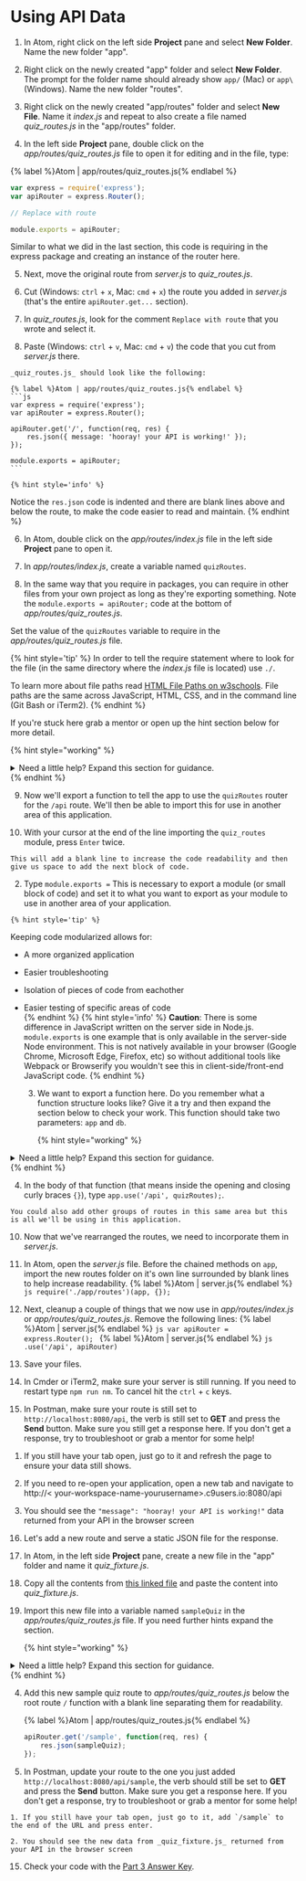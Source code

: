 # Using API Data

1. In Atom, right click on the left side **Project** pane and select **New Folder**.  Name the new folder "app".

2. Right click on the newly created "app" folder and select **New Folder**. The prompt for the folder name should already show `app/` (Mac) or `app\` (Windows).  Name the new folder "routes".

3. Right click on the newly created "app/routes" folder and select **New File**.  Name it _index.js_ and repeat to also create a file named _quiz_routes.js_ in the "app/routes" folder.

4. In the left side **Project** pane, double click on the _app/routes/quiz_routes.js_ file to open it for editing and in the file, type: 

  {% label %}Atom | app/routes/quiz_routes.js{% endlabel %}
  ```js
  var express = require('express');
  var apiRouter = express.Router();

  // Replace with route

  module.exports = apiRouter;
  ```
  
  Similar to what we did in the last section, this code is requiring in the express package and creating an instance of the router here.

5. Next, move the original route from _server.js_ to _quiz_routes.js_.

  1. Cut (Windows: `ctrl` + `x`, Mac: `cmd` + `x`) the route you added in _server.js_ (that's the entire `apiRouter.get...` section).
  
  2. In _quiz_routes.js_, look for the comment `Replace with route` that you wrote and select it.
  
  3. Paste (Windows: `ctrl` + `v`, Mac: `cmd` + `v`) the code that you cut from _server.js_ there.  

    _quiz_routes.js_ should look like the following:

    {% label %}Atom | app/routes/quiz_routes.js{% endlabel %}
    ```js
    var express = require('express');
    var apiRouter = express.Router();

    apiRouter.get('/', function(req, res) {
        res.json({ message: 'hooray! your API is working!' });
    });

    module.exports = apiRouter;
    ```

    {% hint style='info' %}
Notice the `res.json` code is indented and there are blank lines above and below the route, to make the code easier to read and maintain.
    {% endhint %}

6. In Atom, double click on the _app/routes/index.js_ file in the left side **Project** pane to open it.  

7. In _app/routes/index.js_, create a variable named `quizRoutes`.

8. In the same way that you require in packages, you can require in other files from your own project as long as they're exporting something.  Note the `module.exports = apiRouter;` code at the bottom of _app/routes/quiz_routes.js_.

  Set the value of the `quizRoutes` variable to require in the _app/routes/quiz_routes.js_ file.  
  
  {% hint style='tip' %}
In order to tell the require statement where to look for the file (in the same directory where the _index.js_ file is located) use `./`. 

To learn more about file paths read [HTML File Paths on w3schools](https://www.w3schools.com/html/html_filepaths.asp).  File paths are the same across JavaScript, HTML, CSS, and in the command line (Git Bash or iTerm2). 
  {% endhint %}
  
  If you're stuck here grab a mentor or open up the hint section below for more detail.

   {% hint style="working" %}
<details>
<summary>
Need a little help? Expand this section for guidance. 
</summary> 
Your code in _app/routes/index.js_ will look like this
<pre>
<code class="lang-javascript">
  var quizRoutes = require('./quiz_routes');
</code>
</pre>
</details>
   {% endhint %}

9. Now we'll export a function to tell the app to use the `quizRoutes` router for the `/api` route.  We'll then be able to import this for use in another area of this application. 

  1. With your cursor at the end of the line importing the `quiz_routes` module, press `Enter` twice.

    This will add a blank line to increase the code readability and then give us space to add the next block of code. 

  2. Type `module.exports =` This is necessary to export a module (or small block of code) and set it to what you want to export as your module to use in another area of your application. 
  
    {% hint style='tip' %}
Keeping code modularized allows for:
* A more organized application
* Easier troubleshooting
* Isolation of pieces of code from eachother
* Easier testing of specific areas of code  
    {% endhint %}
    {% hint style='info' %}
**Caution**: There is some difference in JavaScript written on the server side in Node.js. `module.exports` is one example that is only available in the server-side Node environment.  This is not natively available in your browser (Google Chrome, Microsoft Edge, Firefox, etc) so without additional tools like Webpack or Browserify you wouldn't see this in client-side/front-end JavaScript code.
    {% endhint %}
   
  3. We want to export a function here.  Do you remember what a function structure looks like? Give it a try and then expand the section below to check your work. This function should take two parameters: `app` and `db`.
  
     {% hint style="working" %}
<details>
<summary>
Need a little help? Expand this section for guidance. 
</summary> 
Your code in _app/routes/index.js_ will look like this
<pre>
<code class="lang-javascript">
      module.exports = function(app, db) {
      };
</code>
</pre>
</details>
   {% endhint %}

  4. In the body of that function (that means inside the opening and closing curly braces `{}`), type `app.use('/api', quizRoutes);`. 
  
    You could also add other groups of routes in this same area but this is all we'll be using in this application.  

10. Now that we've rearranged the routes, we need to incorporate them in _server.js_.

  1. In Atom, open the _server.js_ file.  Before the chained methods on `app`, import the new routes folder on it's own line surrounded by blank lines to help increase readability. 
    {% label %}Atom | server.js{% endlabel %}
    ```js
    require('./app/routes')(app, {});
    ```

  2. Next, cleanup a couple of things that we now use in _app/routes/index.js_ or _app/routes/quiz_routes.js_. Remove the following lines:
    {% label %}Atom | server.js{% endlabel %}
    ```js
    var apiRouter = express.Router();
    ```
    {% label %}Atom | server.js{% endlabel %}
    ```js
    .use('/api', apiRouter)
    ```
    
  3. Save your files.

11. In Cmder or iTerm2, make sure your server is still running.  If you need to restart type `npm run nm`.  To cancel hit the `ctrl` + `c` keys.

12. In Postman, make sure your route is still set to `http://localhost:8080/api`, the verb is still set to **GET** and press the **Send** button.  Make sure you still get a response here.  If you don't get a response, try to troubleshoot or grab a mentor for some help! 

  <!--sec data-title="Chromebooks Only: Cloud9 Instructions" data-id="sectionPostman9" data-show=true data-collapse=true ces-->
1. If you still have your tab open, just go to it and refresh the page to ensure your data still shows.
  
2. If you need to re-open your application, open a new tab and navigate to http://< your-workspace-name-yourusername>.c9users.io:8080/api
  
3. You should see the `"message": "hooray! your API is working!"` data returned from your API in the browser screen
  <!--endsec-->
  
16. Let's add a new route and serve a static JSON file for the response.

  1. In Atom, in the left side **Project** pane, create a new file in the "app" folder and name it _quiz_fixture.js_.

  2. Copy all the contents from [this linked file](https://github.com/KansasCityWomeninTechnology/trivia-api/blob/answer-key-part-3/app/quiz_fixture.js) and paste the content into _quiz_fixture.js_.

  3. Import this new file into a variable named `sampleQuiz` in the _app/routes/quiz_routes.js_ file.  If you need further hints expand the section.

     {% hint style="working" %}
<details>
<summary>
Need a little help? Expand this section for guidance. 
</summary> 
Your code in _app/routes/quiz_routes.js_ will look like this
<pre>
<code class="lang-javascript">
    var sampleQuiz = require('./../quiz_fixture.js');
</code>
</pre>
</details>
   {% endhint %}

  4. Add this new sample quiz route to _app/routes/quiz_routes.js_ below the root route `/` function with a blank line separating them for readability.
  
      {% label %}Atom | app/routes/quiz_routes.js{% endlabel %}
      ```js
      apiRouter.get('/sample', function(req, res) {  
          res.json(sampleQuiz);
      });
      ```
    
17. In Postman, update your route to the one you just added `http://localhost:8080/api/sample`, the verb should still be set to **GET** and press the **Send** button.  Make sure you get a response here.  If you don't get a response, try to troubleshoot or grab a mentor for some help! 
  <!--sec data-title="Chromebooks Only: Cloud9 Instructions" data-id="sectionPostman2" data-show=true data-collapse=true ces-->

    1. If you still have your tab open, just go to it, add `/sample` to the end of the URL and press enter.
  
    2. You should see the new data from _quiz_fixture.js_ returned from your API in the browser screen
  <!--endsec-->
15. Check your code with the [Part 3 Answer Key](https://github.com/KansasCityWomeninTechnology/trivia-api/tree/answer-key-part-3).
